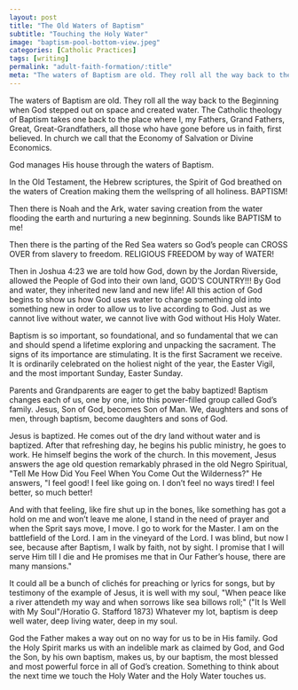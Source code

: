 ```yaml
---
layout: post
title: "The Old Waters of Baptism"
subtitle: "Touching the Holy Water"
image: "baptism-pool-bottom-view.jpeg"
categories: [Catholic Practices]
tags: [writing]
permalink: "adult-faith-formation/:title"
meta: "The waters of Baptism are old. They roll all the way back to the Beginning when God stepped out on space and created water. The Catholic theology of Baptism takes one back to the place where I, my Fathers, Grand Fathers, Great, Great-Grandfathers, all those who have gone before us in faith, first believed. In church we call that the Economy of Salvation or Divine Economics."
---
```

The waters of Baptism are old. They roll all the way back to the Beginning when God stepped out on space and created water. The Catholic theology of Baptism takes one back to the place where I, my Fathers, Grand Fathers, Great, Great-Grandfathers, all those who have gone before us in faith, first believed. In church we call that the Economy of Salvation or Divine Economics.
<!--more-->

God manages His house through the waters of Baptism.
    
In the Old Testament, the Hebrew scriptures, the Spirit of God breathed on the waters of Creation making them the wellspring of all holiness. BAPTISM!
    
Then there is Noah and the Ark, water saving creation from the water flooding the earth and nurturing a new beginning. Sounds like BAPTISM to me!
    
Then there is the parting of the Red Sea waters so God’s people can CROSS OVER from slavery to freedom. RELIGIOUS FREEDOM by way of WATER!
    
Then in Joshua 4:23 we are told how God, down by the Jordan Riverside, allowed the People of God into their own land, GOD’S COUNTRY!!! By God and water, they inherited new land and new life! All this action of God begins to show us how God uses water to change something old into something new in order to allow us to live according to God. Just as we cannot live without water, we cannot live with God without His Holy Water.
    
Baptism is so important, so foundational, and so fundamental that we can and should spend a lifetime exploring and unpacking the sacrament. The signs of its importance are stimulating. It is the first Sacrament we receive. It is ordinarily celebrated on the holiest night of the year, the Easter Vigil, and the most important Sunday, Easter Sunday.

Parents and Grandparents are eager to get the baby baptized! Baptism changes each of us, one by one, into this power-filled group called God’s family. Jesus, Son of God, becomes Son of Man. We, daughters and sons of men, through baptism, become daughters and sons of God.
    
Jesus is baptized. He comes out of the dry land without water and is baptized. After that refreshing day, he begins his public ministry, he goes to work. He himself begins the work of the church. In this movement, Jesus answers the age old question remarkably phrased in the old Negro Spiritual, "Tell Me How Did You Feel When You Come Out the Wilderness?" He answers, "I feel good! I feel like going on. I don’t feel no ways tired! I feel better, so much better!

And with that feeling, like fire shut up in the bones, like something has got a hold on me and won’t leave me alone, I stand in the need of prayer and when the Sprit says move, I move. I go to work for the Master. I am on the battlefield of the Lord. I am in the vineyard of the Lord. I was blind, but now I see, because after Baptism, I walk by faith, not by sight. I promise that I will serve Him till I die and He promises me that in Our Father’s house, there are many mansions."
    
It could all be a bunch of clichés for preaching or lyrics for songs, but by testimony of the example of Jesus, it is well with my soul, "When peace like a river attendeth my way and when sorrows like sea billows roll;" ("It Is Well with My Soul"/Horatio G. Stafford 1873) Whatever my lot, baptism is deep well water, deep living water, deep in my soul.
    
God the Father makes a way out on no way for us to be in His family. God the Holy Spirit marks us with an indelible mark as claimed by God, and God the Son, by his own baptism, makes us, by our baptism, the most blessed and most powerful force in all of God’s creation. Something to think about the next time we touch the Holy Water and the Holy Water touches us.